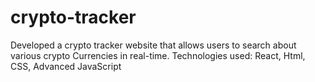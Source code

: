 # crypto-tracker
Developed a crypto tracker website that allows users to search about various crypto Currencies in real-time. Technologies used: React, Html, CSS, Advanced JavaScript
